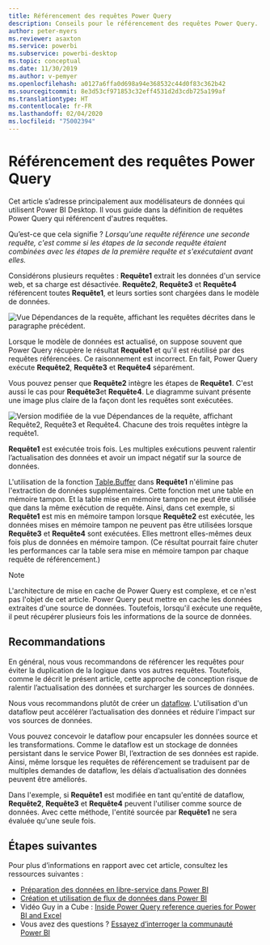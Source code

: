 ```yaml
---
title: Référencement des requêtes Power Query
description: Conseils pour le référencement des requêtes Power Query.
author: peter-myers
ms.reviewer: asaxton
ms.service: powerbi
ms.subservice: powerbi-desktop
ms.topic: conceptual
ms.date: 11/30/2019
ms.author: v-pemyer
ms.openlocfilehash: a0127a6ffa0d698a94e368532c44d0f83c362b42
ms.sourcegitcommit: 8e3d53cf971853c32eff4531d2d3cdb725a199af
ms.translationtype: HT
ms.contentlocale: fr-FR
ms.lasthandoff: 02/04/2020
ms.locfileid: "75002394"
---
```

# <a name="referencing-power-query-queries"></a>Référencement des requêtes Power Query

Cet article s’adresse principalement aux modélisateurs de données qui utilisent Power BI Desktop. Il vous guide dans la définition de requêtes Power Query qui référencent d'autres requêtes.

Qu’est-ce que cela signifie ? _Lorsqu'une requête référence une seconde requête, c'est comme si les étapes de la seconde requête étaient combinées avec les étapes de la première requête et s'exécutaient avant elles._

Considérons plusieurs requêtes : **Requête1** extrait les données d'un service web, et sa charge est désactivée. **Requête2**, **Requête3** et **Requête4** référencent toutes **Requête1**, et leurs sorties sont chargées dans le modèle de données.

![Vue Dépendances de la requête, affichant les requêtes décrites dans le paragraphe précédent.](media/power-query-referenced-queries/query-dependencies-web-service.png)

Lorsque le modèle de données est actualisé, on suppose souvent que Power Query récupère le résultat **Requête1** et qu'il est réutilisé par des requêtes référencées. Ce raisonnement est incorrect. En fait, Power Query exécute **Requête2**, **Requête3** et **Requête4** séparément.

Vous pouvez penser que **Requête2** intègre les étapes de **Requête1**. C'est aussi le cas pour **Requête3**et **Requête4**. Le diagramme suivant présente une image plus claire de la façon dont les requêtes sont exécutées.

![Version modifiée de la vue Dépendances de la requête, affichant Requête2, Requête3 et Requête4. Chacune des trois requêtes intègre la requête1.](media/power-query-referenced-queries/query-dependencies-web-service-concept.png)

**Requête1** est exécutée trois fois. Les multiples exécutions peuvent ralentir l’actualisation des données et avoir un impact négatif sur la source de données.

L'utilisation de la fonction [Table.Buffer](/powerquery-m/table-buffer) dans **Requête1** n'élimine pas l'extraction de données supplémentaires. Cette fonction met une table en mémoire tampon. Et la table mise en mémoire tampon ne peut être utilisée que dans la même exécution de requête. Ainsi, dans cet exemple, si **Requête1** est mis en mémoire tampon lorsque **Requête2** est exécutée, les données mises en mémoire tampon ne peuvent pas être utilisées lorsque **Requête3** et **Requête4** sont exécutées. Elles mettront elles-mêmes deux fois plus de données en mémoire tampon. (Ce résultat pourrait faire chuter les performances car la table sera mise en mémoire tampon par chaque requête de référencement.)

> [!NOTE]
> L'architecture de mise en cache de Power Query est complexe, et ce n'est pas l'objet de cet article. Power Query peut mettre en cache les données extraites d'une source de données. Toutefois, lorsqu'il exécute une requête, il peut récupérer plusieurs fois les informations de la source de données.

## <a name="recommendations"></a>Recommandations

En général, nous vous recommandons de référencer les requêtes pour éviter la duplication de la logique dans vos autres requêtes. Toutefois, comme le décrit le présent article, cette approche de conception risque de ralentir l’actualisation des données et surcharger les sources de données.

Nous vous recommandons plutôt de créer un [dataflow](../service-dataflows-overview.md). L'utilisation d'un dataflow peut accélérer l’actualisation des données et réduire l'impact sur vos sources de données.

Vous pouvez concevoir le dataflow pour encapsuler les données source et les transformations. Comme le dataflow est un stockage de données persistant dans le service Power BI, l’extraction de ses données est rapide. Ainsi, même lorsque les requêtes de référencement se traduisent par de multiples demandes de dataflow, les délais d’actualisation des données peuvent être améliorés.

Dans l'exemple, si **Requête1** est modifiée en tant qu'entité de dataflow, **Requête2**, **Requête3** et **Requête4** peuvent l'utiliser comme source de données. Avec cette méthode, l'entité sourcée par **Requête1** ne sera évaluée qu'une seule fois.

## <a name="next-steps"></a>Étapes suivantes

Pour plus d’informations en rapport avec cet article, consultez les ressources suivantes :

- [Préparation des données en libre-service dans Power BI](../service-dataflows-overview.md)
- [Création et utilisation de flux de données dans Power BI](../service-dataflows-create-use.md)
- Vidéo Guy in a Cube : [Inside Power Query reference queries for Power BI and Excel](https://www.youtube.com/watch?v=3uKNNZqBIkg)
- Vous avez des questions ? [Essayez d’interroger la communauté Power BI](https://community.powerbi.com/)
